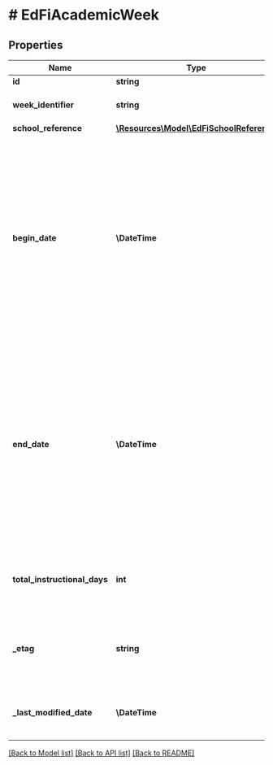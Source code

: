 # # EdFiAcademicWeek

## Properties

Name | Type | Description | Notes
------------ | ------------- | ------------- | -------------
**id** | **string** |  | [optional]
**week_identifier** | **string** | The school label for the week. |
**school_reference** | [**\Resources\Model\EdFiSchoolReference**](EdFiSchoolReference.md) |  |
**begin_date** | **\DateTime** | The start date for the academic week.  Note: Date interpretation may vary. Ed-Fi recommends inclusive dates, but states may define dates as inclusive or exclusive. For calculations, align with local guidelines. |
**end_date** | **\DateTime** | The end date for the academic week.  Note: Date interpretation may vary. Ed-Fi recommends inclusive dates, but states may define dates as inclusive or exclusive. For calculations, align with local guidelines. |
**total_instructional_days** | **int** | The total instructional days during the academic week. |
**_etag** | **string** | A unique system-generated value that identifies the version of the resource. | [optional]
**_last_modified_date** | **\DateTime** | The date and time the resource was last modified. | [optional]

[[Back to Model list]](../../README.md#models) [[Back to API list]](../../README.md#endpoints) [[Back to README]](../../README.md)
